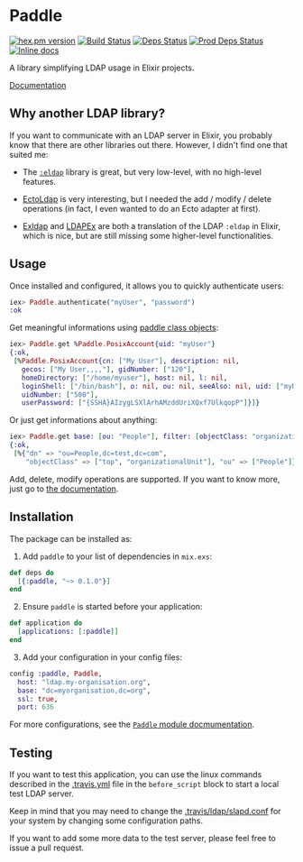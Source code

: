 # Paddle

[![hex.pm version](https://img.shields.io/hexpm/v/paddle.svg)](https://hex.pm/packages/paddle)
[![Build Status](https://travis-ci.org/minijackson/paddle.svg?branch=master)](https://travis-ci.org/minijackson/paddle)
[![Deps Status](https://beta.hexfaktor.org/badge/all/github/minijackson/paddle.svg)](https://beta.hexfaktor.org/github/minijackson/paddle)
[![Prod Deps Status](https://beta.hexfaktor.org/badge/prod/github/minijackson/paddle.svg)](https://beta.hexfaktor.org/github/minijackson/paddle)
[![Inline docs](http://inch-ci.org/github/minijackson/paddle.svg)](http://inch-ci.org/github/minijackson/paddle)

A library simplifying LDAP usage in Elixir projects.

[Documentation](https://hexdocs.pm/paddle/Paddle.html)

## Why another LDAP library?

If you want to communicate with an LDAP server in Elixir, you probably know
that there are other libraries out there. However, I didn't find one that
suited me:

- The [`:eldap`](http://erlang.org/doc/man/eldap.html) library is great, but
  very low-level, with no high-level features.

- [EctoLdap](https://github.com/jeffweiss/ecto_ldap) is very interesting, but I
  needed the add / modify / delete operations (in fact, I even wanted to do an
  Ecto adapter at first).

- [Exldap](https://github.com/jmerriweather/exldap) and
  [LDAPEx](https://github.com/OvermindDL1/ldap_ex) are both a translation of
  the LDAP `:eldap` in Elixir, which is nice, but are still missing some
  higher-level functionalities.

## Usage

Once installed and configured, it allows you to quickly authenticate users:

```elixir
iex> Paddle.authenticate("myUser", "password")
:ok
```

Get meaningful informations using [paddle class objects](https://hexdocs.pm/paddle/Paddle.Class.html):

```elixir
iex> Paddle.get %Paddle.PosixAccount{uid: "myUser"}
{:ok,
 [%Paddle.PosixAccount{cn: ["My User"], description: nil,
   gecos: ["My User,,,,"], gidNumber: ["120"],
   homeDirectory: ["/home/myuser"], host: nil, l: nil,
   loginShell: ["/bin/bash"], o: nil, ou: nil, seeAlso: nil, uid: ["myUser"],
   uidNumber: ["500"],
   userPassword: ["{SSHA}AIzygLSXlArhAMzddUriXQxf7UlkqopP"]}]}
```

Or just get informations about anything:

```elixir
iex> Paddle.get base: [ou: "People"], filter: [objectClass: "organizationalUnit"]
{:ok,
 [%{"dn" => "ou=People,dc=test,dc=com",
    "objectClass" => ["top", "organizationalUnit"], "ou" => ["People"]}]}
```

Add, delete, modify operations are supported. If you want to know more, just
go to [the documentation](https://hexdocs.pm/paddle/Paddle.html).

## Installation

The package can be installed as:

1. Add `paddle` to your list of dependencies in `mix.exs`:

  ```elixir
  def deps do
    [{:paddle, "~> 0.1.0"}]
  end
  ```

2. Ensure `paddle` is started before your application:

  ```elixir
  def application do
    [applications: [:paddle]]
  end
  ```

3. Add your configuration in your config files:

  ```elixir
  config :paddle, Paddle,
    host: "ldap.my-organisation.org",
    base: "dc=myorganisation,dc=org",
    ssl: true,
    port: 636
  ```

  For more configurations, see the [`Paddle` module docmumentation](https://hexdocs.pm/paddle/Paddle.html#module-configuration).

## Testing

If you want to test this application, you can use the linux commands
described in the [.travis.yml](.travis.yml) file in the
`before_script` block to start a local test LDAP server.

Keep in mind that you may need to change the
[.travis/ldap/slapd.conf](.travis/ldap/slapd.conf) for your system by changing
some configuration paths.

If you want to add some more data to the test server, please feel free
to issue a pull request.
